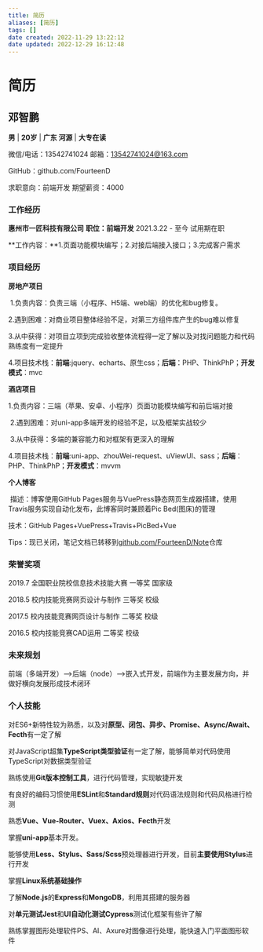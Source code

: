 ```yaml
---
title: 简历
aliases: [简历]
tags: []
date created: 2022-11-29 13:22:12
date updated: 2022-12-29 16:12:48
---
```


# 简历

## 邓智鹏

**男**	|	**20岁**	|	**广东 河源**	|	**大专在读**

微信/电话：13542741024								 邮箱：13542741024@163.com

GitHub：github.com/FourteenD

求职意向：前端开发											期望薪资：4000

### 工作经历

**惠州市一匠科技有限公司**			**职位：前端开发**										2021.3.22 - 至今	试用期在职

​	**工作内容：**1.页面功能模块编写；2.对接后端接入接口；3.完成客户需求

### 项目经历

**房地产项目**

​	1.负责内容：负责三端（小程序、H5端、web端）的优化和bug修复。

​	2.遇到困难：对商业项目整体经验不足，对第三方组件库产生的bug难以修复

​	3.从中获得：对项目立项到完成验收整体流程得一定了解以及对找问题能力和代码熟练度有一定提升

​	4.项目技术栈：**前端**:jquery、echarts、原生css；**后端**：PHP、ThinkPhP；**开发模式**：mvc

**酒店项目**

​	1.负责内容：三端（苹果、安卓、小程序）页面功能模块编写和前后端对接

​	2.遇到困难：对uni-app多端开发的经验不足，以及框架实战较少

​	3.从中获得：多端的兼容能力和对框架有更深入的理解

​	4.项目技术栈：**前端**:uni-app、zhouWei-request、uViewUI、sass；**后端**：PHP、ThinkPhP；**开发模式**：mvvm

**个人博客**

​	描述：博客使用GitHub Pages服务与VuePress静态网页生成器搭建，使用Travis服务实现自动化发布，此博客同时兼顾着Pic Bed(图床)的管理

技术：GitHub Pages+VuePress+Travis+PicBed+Vue

Tips：现已关闭，笔记文档已转移到[github.com/FourteenD/Note]()仓库

### 荣誉奖项 ####

2019.7	全国职业院校信息技术技能大赛	一等奖		国家级

2018.5	校内技能竞赛网页设计与制作		三等奖		校级

2017.5	校内技能竞赛网页设计与制作		二等奖		校级

2016.5	校内技能竞赛CAD运用					二等奖		校级

### 未来规划

前端（多端开发）——>后端（node）——>嵌入式开发，前端作为主要发展方向，并做好横向发展形成技术闭环

### 个人技能 ####

对ES6+新特性较为熟悉，以及对**原型、闭包、异步、Promise、Async/Await、Fecth**有一定了解

对JavaScript超集**TypeScript类型验证**有一定了解，能够简单对代码使用TypeScript对数据类型验证

熟练使用**Git版本控制工具**，进行代码管理，实现敏捷开发

有良好的编码习惯使用**ESLint**和**Standard规则**对代码语法规则和代码风格进行检测

熟悉**Vue、Vue-Router、Vuex、Axios、Fecth**开发

掌握**uni-app**基本开发。

能够使用**Less、Stylus、Sass/Scss**预处理器进行开发，目前**主要使用Stylus**进行开发

掌握**Linux系统基础操作**

了解**Node.js**的**Express**和**MongoDB**，利用其搭建的服务器

对**单元测试Jest**和**UI自动化测试Cypress**测试化框架有些许了解

熟练掌握图形处理软件PS、AI、Axure对图像进行处理，能快速入门平面图形软件
